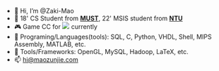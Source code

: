 - 👋 Hi, I’m @Zaki-Mao
- 👀 18' CS Student from **[MUST](https://www.must.edu.mo)**, 22' MSIS student from **[NTU](https://www.ntu.edu.sg)**
- 🎮 Game CC for ![](https://img.shields.io/badge/NewHappyEsports-PUBG-red) currently
- 🌱 Programing/Languages(tools): SQL, C, Python, VHDL, Shell, MIPS Assembly, MATLAB, etc.
- 🌱 Tools/Frameworks: OpenGL, MySQL, Hadoop, LaTeX, etc.
- 📫 hi@maozunjie.com

<!---
Zaki-Mao/Zaki-Mao is a ✨ special ✨ repository because its `README.md` (this file) appears on your GitHub profile.
You can click the Preview link to take a look at your changes.
--->
